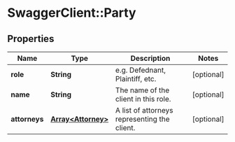 # SwaggerClient::Party

## Properties
Name | Type | Description | Notes
------------ | ------------- | ------------- | -------------
**role** | **String** | e.g. Defednant, Plaintiff, etc. | [optional] 
**name** | **String** | The name of the client in this role. | [optional] 
**attorneys** | [**Array&lt;Attorney&gt;**](Attorney.md) | A list of attorneys representing the client. | [optional] 


